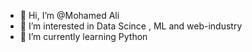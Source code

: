 - 👋 Hi, I’m @Mohamed Ali
- 👀 I’m interested in Data Scince , ML and web-industry
- 🌱 I’m currently learning Python 


<!---
MoA-NEMR/MoA-NEMR is a ✨ special ✨ repository because its `README.md` (this file) appears on your GitHub profile.
You can click the Preview link to take a look at your changes.
--->
